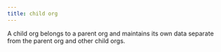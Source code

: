 ```yaml
---
title: child org
---
```

A child org belongs to a parent org and maintains its own data separate from the parent org and other child orgs. 